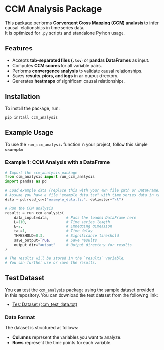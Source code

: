 # CCM Analysis Package

This package performs **Convergent Cross Mapping (CCM) analysis** to infer causal relationships in time series data.  
It is optimized for `.py` scripts and standalone Python usage.

## Features
- Accepts **tab-separated files (`.tsv`)** or **pandas DataFrames** as input.
- Computes **CCM scores** for all variable pairs.
- Performs **convergence analysis** to validate causal relationships.
- Saves **results, plots, and logs** in an output directory.
- Generates **heatmaps** of significant causal relationships.

## Installation
To install the package, run:

```bash
pip install ccm_analysis
```

## Example Usage

To use the `run_ccm_analysis` function in your project, follow this simple example:

### Example 1: CCM Analysis with a DataFrame

```python
# Import the ccm_analysis package
from ccm_analysis import run_ccm_analysis
import pandas as pd

# Load example data (replace this with your own file path or DataFrame)
# Assume you have a file "example_data.tsv" with time series data in tab-separated format
data = pd.read_csv("example_data.tsv", delimiter="\t")

# Run the CCM analysis
results = run_ccm_analysis(
    data_input=data,        # Pass the loaded DataFrame here
    L=110,                  # Time series length
    E=2,                    # Embedding dimension
    tau=1,                  # Time delay
    THRESHOLD=0.8,          # Significance threshold
    save_output=True,       # Save results
    output_dir="output"     # Output directory for results
)

# The results will be stored in the `results` variable.
# You can further use or save the results.

```

## Test Dataset

You can test the `ccm_analysis` package using the sample dataset provided in this repository. You can download the test dataset from the following link:

- [Test Dataset (ccm_test_data.txt)](https://github.com/chaseU2/ccm-analysis-tool/blob/master/ccm_test_data.txt)

### Data Format

The dataset is structured as follows:

- **Columns** represent the variables you want to analyze.
- **Rows** represent the time points for each variable.


